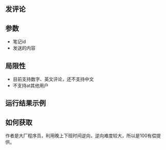 ## 发评论

## 参数
- 笔记id
- 发送的内容

## 局限性
- 目前支持数字、英文评论，还不支持中文
- 不支持at其他用户

## 运行结果示例

## 如何获取
作者是大厂程序员，利用晚上下班时间逆向，逆向难度较大，所以是100有偿提供。
